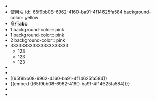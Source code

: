 -
- 使用块
  id:: 65f9bb08-6962-4160-ba91-4f14625fa584
  background-color:: yellow
- 多行**abc**
- 1
  background-color:: pink
- 1
  background-color:: pink
- 2
  background-color:: pink
- 333333333333333333333
	- 123
	- 123
	- 123
-
-
- ((65f9bb08-6962-4160-ba91-4f14625fa584))
- {{embed ((65f9bb08-6962-4160-ba91-4f14625fa584))}}
-
-